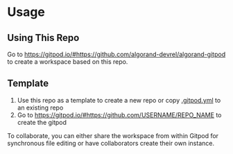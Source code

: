 # Usage

## Using This Repo
Go to https://gitpod.io/#https://github.com/algorand-devrel/algorand-gitpod to create a workspace based on this repo. 

## Template
1. Use this repo as a template to create a new repo or copy [.gitpod.yml](.gitpod.yml) to an existing repo
2. Go to https://gitpod.io/#https://github.com/USERNAME/REPO_NAME to create the gitpod


To collaborate, you can either share the workspace from within Gitpod for synchronous file editing or have collaborators create their own instance.
